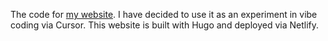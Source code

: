 The code for [my website](vilji.netlify.org). I have decided to use it as an experiment in vibe coding via Cursor. This website is built with Hugo and deployed via Netlify.